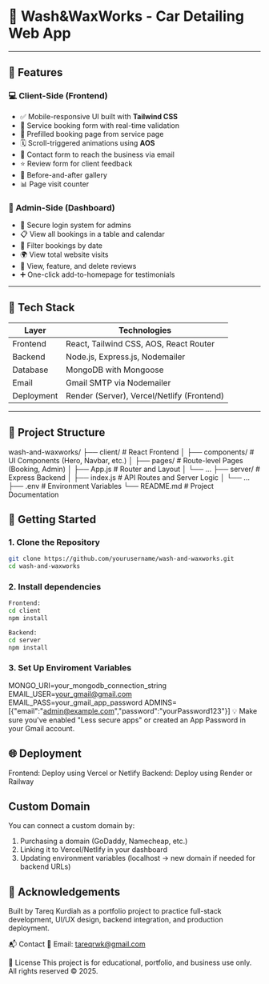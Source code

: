 # 🚗 Wash&WaxWorks - Car Detailing Web App

---

## 🔧 Features

### 💻 Client-Side (Frontend)
- ✅ Mobile-responsive UI built with **Tailwind CSS**
- 🧾 Service booking form with real-time validation
- 🎯 Prefilled booking page from service page
- 🗓️ Scroll-triggered animations using **AOS**
- 📩 Contact form to reach the business via email
- ⭐ Review form for client feedback
- 📸 Before-and-after gallery
- 📊 Page visit counter

### 🔐 Admin-Side (Dashboard)
- 🔐 Secure login system for admins
- 📋 View all bookings in a table and calendar
- 🔎 Filter bookings by date
- 🌍 View total website visits
- 💬 View, feature, and delete reviews
- ➕ One-click add-to-homepage for testimonials

---

## 🧰 Tech Stack

| Layer     | Technologies                              |
|-----------|-------------------------------------------|
| Frontend  | React, Tailwind CSS, AOS, React Router    |
| Backend   | Node.js, Express.js, Nodemailer           |
| Database  | MongoDB with Mongoose                     |
| Email     | Gmail SMTP via Nodemailer                 |
| Deployment| Render (Server), Vercel/Netlify (Frontend)|

---

## 📁 Project Structure

wash-and-waxworks/
├── client/ # React Frontend
│ ├── components/ # UI Components (Hero, Navbar, etc.)
│ ├── pages/ # Route-level Pages (Booking, Admin)
│ ├── App.js # Router and Layout
│ └── ...
├── server/ # Express Backend
│ ├── index.js # API Routes and Server Logic
│ └── ...
├── .env # Environment Variables
└── README.md # Project Documentation

## 🚀 Getting Started

### 1. Clone the Repository

```bash
git clone https://github.com/yourusername/wash-and-waxworks.git
cd wash-and-waxworks
```
### 2. Install dependencies

```bash
Frontend:
cd client
npm install

Backend:
cd server
npm install
```

### 3. Set Up Enviroment Variables

MONGO_URI=your_mongodb_connection_string
EMAIL_USER=your_gmail@gmail.com
EMAIL_PASS=your_gmail_app_password
ADMINS=[{"email":"admin@example.com","password":"yourPassword123"}]
💡 Make sure you've enabled "Less secure apps" or created an App Password in your Gmail account.

## 🌐 Deployment

Frontend: Deploy using Vercel or Netlify
Backend: Deploy using Render or Railway

## Custom Domain

You can connect a custom domain by:

1. Purchasing a domain (GoDaddy, Namecheap, etc.)
2. Linking it to Vercel/Netlify in your dashboard
3. Updating environment variables (localhost → new domain if needed for backend URLs)

## 🙌 Acknowledgements
Built by Tareq Kurdiah as a portfolio project to practice full-stack development, UI/UX design, backend integration, and production deployment. 

📬 Contact
📧 Email: tareqrwk@gmail.com

📄 License
This project is for educational, portfolio, and business use only. All rights reserved © 2025.